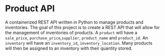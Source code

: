 # Product API
A containerized REST API written in Python to manage products and inventories. The goal of this project is to create a 
REST API that will allow for the management of inventories of products. A `product` will have a `sale_price`, 
`purchase_price`,`supplier`, `product_name` and `product_id`. An `inventory` will have an `inventory_id`, 
`inventory_location`. Many products will then be assigned to an inventory with their quantity stored. 

